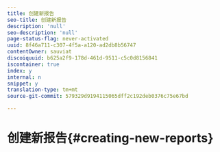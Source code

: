 ```yaml
---
title: 创建新报告
seo-title: 创建新报告
description: 'null'
seo-description: 'null'
page-status-flag: never-activated
uuid: 8f46a711-c307-4f5a-a120-ad2db8b56747
contentOwner: sauviat
discoiquuid: b625a2f9-178d-461d-9511-c5c0d8156841
iscontainer: true
index: y
internal: n
snippet: y
translation-type: tm+mt
source-git-commit: 579329d9194115065dff2c192deb0376c75e67bd

---
```



# 创建新报告{#creating-new-reports}

